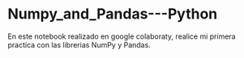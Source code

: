 # Numpy_and_Pandas---Python
En este notebook realizado en google colaboraty, realice mi primera practica con las librerias NumPy y Pandas.
